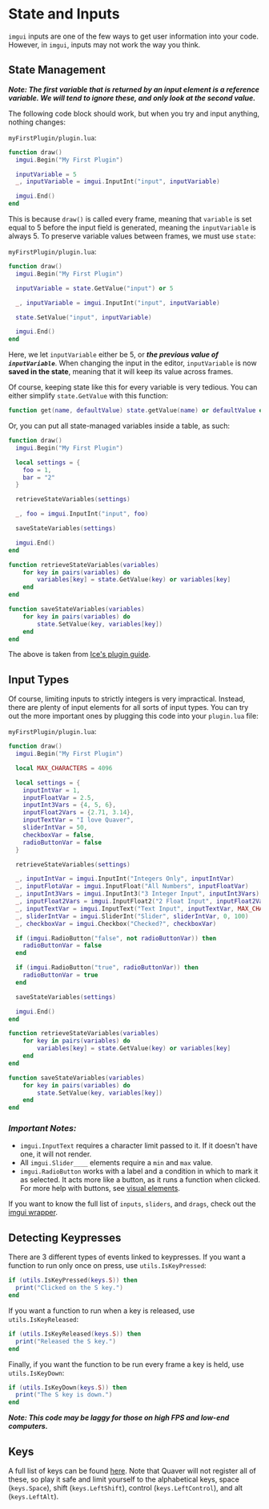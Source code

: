 # State and Inputs
`imgui` inputs are one of the few ways to get user information into your code. However, in `imgui`, inputs may not work the way you think.

## State Management
***Note: The first variable that is returned by an input element is a reference variable. We will tend to ignore these, and only look at the second value.***

The following code block should work, but when you try and input anything, nothing changes:

`myFirstPlugin/plugin.lua`:
```lua
function draw()
  imgui.Begin("My First Plugin")

  inputVariable = 5
  _, inputVariable = imgui.InputInt("input", inputVariable)

  imgui.End()
end
```

This is because `draw()` is called every frame, meaning that `variable` is set equal to 5 before the input field is generated, meaning the `inputVariable` is always 5. To preserve variable values between frames, we must use `state`:

`myFirstPlugin/plugin.lua`:
```lua
function draw()
  imgui.Begin("My First Plugin")

  inputVariable = state.GetValue("input") or 5

  _, inputVariable = imgui.InputInt("input", inputVariable)

  state.SetValue("input", inputVariable)

  imgui.End()
end
```

Here, we let `inputVariable` either be 5, or ***the previous value of `inputVariable`***. When changing the input in the editor, `inputVariable` is now **saved in the state**, meaning that it will keep its value across frames.

Of course, keeping state like this for every variable is very tedious. You can either simplify `state.GetValue` with this function:
```lua
function get(name, defaultValue) state.getValue(name) or defaultValue end
```

Or, you can put all state-managed variables inside a table, as such:
```lua
function draw()
  imgui.Begin("My First Plugin")

  local settings = {
    foo = 1,
    bar = "2"
  }

  retrieveStateVariables(settings)

  _, foo = imgui.InputInt("input", foo)

  saveStateVariables(settings)

  imgui.End()
end

function retrieveStateVariables(variables)
    for key in pairs(variables) do
        variables[key] = state.GetValue(key) or variables[key]
    end
end

function saveStateVariables(variables)
    for key in pairs(variables) do
        state.SetValue(key, variables[key])
    end
end
```

The above is taken from [Ice's plugin guide](https://github.com/IceDynamix/QuaverPluginGuide/blob/master/quaver_plugin_guide.md).
## Input Types

Of course, limiting inputs to strictly integers is very impractical. Instead, there are plenty of input elements for all sorts of input types. You can try out the more important ones by plugging this code into your `plugin.lua` file:

`myFirstPlugin/plugin.lua`:

```lua
function draw()
  imgui.Begin("My First Plugin")

  local MAX_CHARACTERS = 4096

  local settings = {
    inputIntVar = 1,
    inputFloatVar = 2.5,
    inputInt3Vars = {4, 5, 6},
    inputFloat2Vars = {2.71, 3.14},
    inputTextVar = "I love Quaver",
    sliderIntVar = 50,
    checkboxVar = false,
    radioButtonVar = false
  }

  retrieveStateVariables(settings)

  _, inputIntVar = imgui.InputInt("Integers Only", inputIntVar)
  _, inputFlotaVar = imgui.InputFloat("All Numbers", inputFloatVar)
  _, inputInt3Vars = imgui.InputInt3("3 Integer Input", inputInt3Vars)
  _, inputFloat2Vars = imgui.InputFloat2("2 Float Input", inputFloat2Vars)
  _, inputTextVar = imgui.InputText("Text Input", inputTextVar, MAX_CHARACTERS)
  _, sliderIntVar = imgui.SliderInt("Slider", sliderIntVar, 0, 100)
  _, checkboxVar = imgui.Checkbox("Checked?", checkboxVar)

  if (imgui.RadioButton("false", not radioButtonVar)) then
    radioButtonVar = false
  end

  if (imgui.RadioButton("true", radioButtonVar)) then
    radioButtonVar = true
  end

  saveStateVariables(settings)

  imgui.End()
end

function retrieveStateVariables(variables)
    for key in pairs(variables) do
        variables[key] = state.GetValue(key) or variables[key]
    end
end

function saveStateVariables(variables)
    for key in pairs(variables) do
        state.SetValue(key, variables[key])
    end
end
```

### ***Important Notes:***
- `imgui.InputText` requires a character limit passed to it. If it doesn't have one, it will not render.
- All `imgui.Slider____` elements require a `min` and `max` value.
- `imgui.RadioButton` works with a label and a condition in which to mark it as selected. It acts more like a button, as it runs a function when clicked. For more help with buttons, see [visual elements](/docs/plugins/visual_elements).

If you want to know the full list of `inputs`, `sliders`, and `drags`, check out the [imgui wrapper](https://github.com/Quaver/Quaver/blob/ui-redesign/Quaver.Shared/Scripting/ImGuiWrapper.cs).

## Detecting Keypresses
There are 3 different types of events linked to keypresses. If you want a function to run only once on press, use `utils.IsKeyPressed`:
```lua
if (utils.IsKeyPressed(keys.S)) then
  print("Clicked on the S key.")
end
```
If you want a function to run when a key is released, use `utils.IsKeyReleased`:
```lua
if (utils.IsKeyReleased(keys.S)) then
  print("Released the S key.")
end
```
Finally, if you want the function to be run every frame a key is held, use `utils.IsKeyDown`:
```lua
if (utils.IsKeyDown(keys.S)) then
  print("The S key is down.")
end
```
***Note: This code may be laggy for those on high FPS and low-end computers.***

## Keys
A full list of keys can be found [here](https://docs.monogame.net/api/Microsoft.Xna.Framework.Input.Keys.html). Note that Quaver will not register all of these, so play it safe and limit yourself to the alphabetical keys, space (`keys.Space`), shift (`keys.LeftShift`), control (`keys.LeftControl`), and alt (`keys.LeftAlt`).
